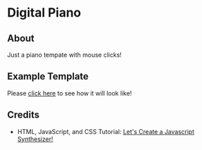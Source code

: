 # Digital Piano

## About
Just a piano tempate with mouse clicks!

## Example Template

Please [click here](https://raymond-1227.github.io/digital-piano) to see how it will look like!

## Credits

 - HTML, JavaScript, and CSS Tutorial: [Let's Create a Javascript Synthesizer!](https://www.youtube.com/watch?v=wIxqNrooWws)
